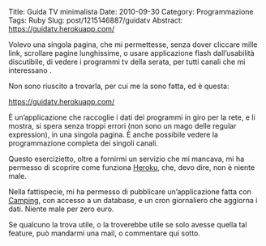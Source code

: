 Title: Guida TV minimalista
Date: 2010-09-30
Category: Programmazione
Tags: Ruby
Slug: post/1215146887/guidatv
Abstract: https://guidatv.herokuapp.com/

Volevo una singola pagina, che mi permettesse, senza dover cliccare mille link, scrollare pagine lunghissime, o usare applicazione flash dall’usabilità discutibile, di vedere i programmi tv della serata, per tutti canali che mi interessano .

Non sono riuscito a trovarla, per cui me la sono fatta, ed è questa:

<https://guidatv.herokuapp.com/>

È un’applicazione che raccoglie i dati dei programmi in giro per la rete, e li mostra, si spera senza troppi errori (non sono un mago delle regular expression), in una singola pagina. È anche possibile vedere la programmazione completa dei singoli canali.

Questo esercizietto, oltre a fornirmi un servizio che mi mancava, mi ha permesso di scoprire come funziona [Heroku][], che, devo dire, non è niente male.

[Heroku]: http://www.heroku.com/

Nella fattispecie, mi ha permesso di pubblicare un’applicazione fatta con [Camping][], con accesso a un database, e un cron giornaliero che aggiorna i dati. Niente male per zero euro.

[Camping]: http://camping.rubyforge.org/

Se qualcuno la trova utile, o la troverebbe utile se solo avesse quella tal feature, può mandarmi una mail, o commentare qui sotto.
